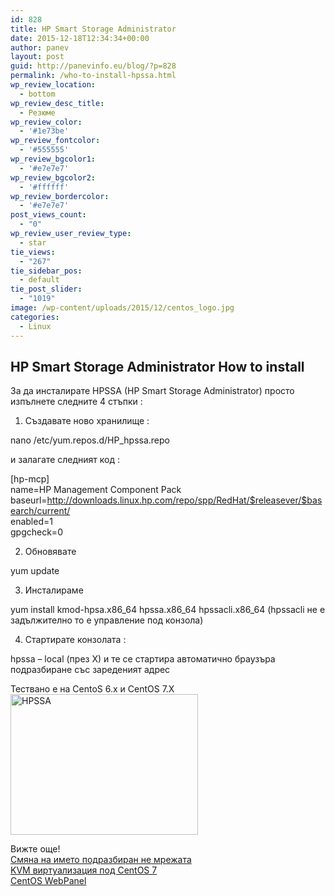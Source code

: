 ```yaml
---
id: 828
title: HP Smart Storage Administrator
date: 2015-12-18T12:34:34+00:00
author: panev
layout: post
guid: http://panevinfo.eu/blog/?p=828
permalink: /who-to-install-hpssa.html
wp_review_location:
  - bottom
wp_review_desc_title:
  - Резюме
wp_review_color:
  - '#1e73be'
wp_review_fontcolor:
  - '#555555'
wp_review_bgcolor1:
  - '#e7e7e7'
wp_review_bgcolor2:
  - '#ffffff'
wp_review_bordercolor:
  - '#e7e7e7'
post_views_count:
  - "0"
wp_review_user_review_type:
  - star
tie_views:
  - "267"
tie_sidebar_pos:
  - default
tie_post_slider:
  - "1019"
image: /wp-content/uploads/2015/12/centos_logo.jpg
categories:
  - Linux
---
```

## HP Smart Storage Administrator How to install

За да инсталирате HPSSA (HP Smart Storage Administrator) просто изпълнете следните 4 стъпки :

1) Създавате ново хранилище :

nano /etc/yum.repos.d/HP_hpssa.repo

и залагате следният код :

[hp-mcp]  
name=HP Management Component Pack  
baseurl=http://downloads.linux.hp.com/repo/spp/RedHat/$releasever/$basearch/current/  
enabled=1  
gpgcheck=0

2) Обновявате

yum update

3) Инсталираме

yum install kmod-hpsa.x86\_64 hpssa.x86\_64 hpssacli.x86_64 (hpssacli не е задължително то е управление под конзола)

4) Стартирате конзолата :

hpssa &#8211; local (през X) и те се стартира автоматично браузъра подразбиране със зареденият адрес

Тествано е на CentoS 6.x и CentOS 7.X  
<img class="alignleft size-medium wp-image-829" src="http://panevinfo.eu/blog/wp-content/uploads/2015/12/HPSSA-300x225.png" alt="HPSSA" width="300" height="225" srcset="https://www.panevinfo.eu/wp-content/uploads/2015/12/HPSSA-300x225.png 300w, https://www.panevinfo.eu/wp-content/uploads/2015/12/HPSSA-768x576.png 768w, https://www.panevinfo.eu/wp-content/uploads/2015/12/HPSSA.png 1024w" sizes="(max-width: 300px) 100vw, 300px" /> 

Вижте още!  
[Смяна на името подразбиран не мрежата](http://panevinfo.eu/blog/change-default-network-name-to-old-eth0%e2%80%b3-on-rhel-7-centos-7-above.html)  
[KVM виртуализация под CentOS 7](http://panevinfo.eu/blog/how-to-install-and-configure-kvm-and-virtmanager-on-centos-7.html)  
[CentOS WebPanel](http://panevinfo.eu/blog/%d0%ba%d0%b0%d0%ba-%d0%b4%d0%b0-%d0%b8%d0%bd%d1%81%d1%82%d0%b0%d0%bb%d0%b8%d1%80%d0%b0%d0%bc%d0%b5-cwp-centos-webpanel.html)